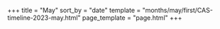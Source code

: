 +++
title = "May"
sort_by = "date"
template = "months/may/first/CAS-timeline-2023-may.html"
page_template = "page.html"
+++
